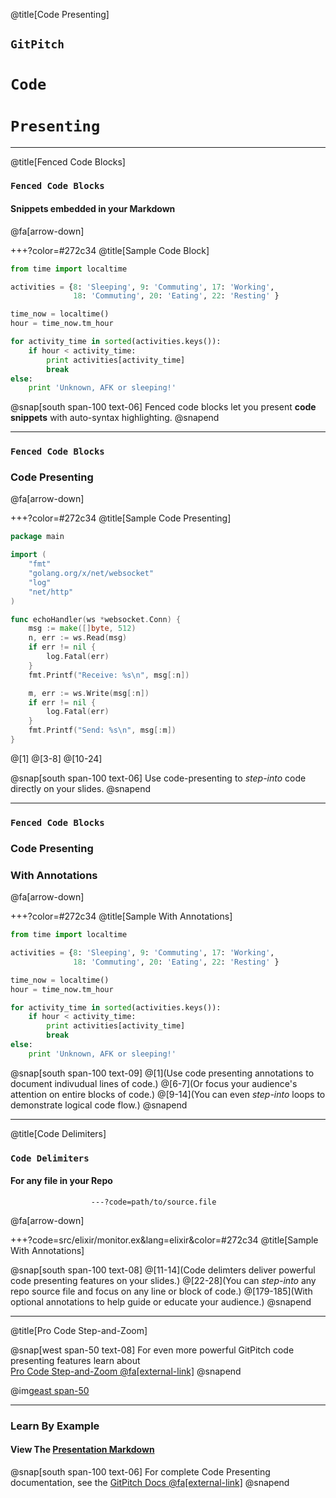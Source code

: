 @title[Code Presenting]
## `GitPitch`
# `Code`
# `Presenting`

---
@title[Fenced Code Blocks]

### `Fenced Code Blocks`
#### Snippets embedded in your Markdown 

@fa[arrow-down]

+++?color=#272c34
@title[Sample Code Block]

```python
from time import localtime

activities = {8: 'Sleeping', 9: 'Commuting', 17: 'Working',
              18: 'Commuting', 20: 'Eating', 22: 'Resting' }

time_now = localtime()
hour = time_now.tm_hour

for activity_time in sorted(activities.keys()):
    if hour < activity_time:
        print activities[activity_time]
        break
else:
    print 'Unknown, AFK or sleeping!'
```

@snap[south span-100 text-06]
Fenced code blocks let you present **code snippets** with auto-syntax highlighting.
@snapend

---

### `Fenced Code Blocks`
### Code Presenting

@fa[arrow-down]

+++?color=#272c34
@title[Sample Code Presenting]

```go
package main

import (
	"fmt"
	"golang.org/x/net/websocket"
	"log"
	"net/http"
)

func echoHandler(ws *websocket.Conn) {
	msg := make([]byte, 512)
	n, err := ws.Read(msg)
	if err != nil {
		log.Fatal(err)
	}
	fmt.Printf("Receive: %s\n", msg[:n])

	m, err := ws.Write(msg[:n])
	if err != nil {
		log.Fatal(err)
	}
	fmt.Printf("Send: %s\n", msg[:m])
}
```


@[1]
@[3-8]
@[10-24]

@snap[south span-100 text-06]
Use code-presenting to *step-into* code directly on your slides.
@snapend


---

### `Fenced Code Blocks`
### Code Presenting
### With Annotations

@fa[arrow-down]

+++?color=#272c34
@title[Sample With Annotations]

```python
from time import localtime

activities = {8: 'Sleeping', 9: 'Commuting', 17: 'Working',
              18: 'Commuting', 20: 'Eating', 22: 'Resting' }

time_now = localtime()
hour = time_now.tm_hour

for activity_time in sorted(activities.keys()):
    if hour < activity_time:
        print activities[activity_time]
        break
else:
    print 'Unknown, AFK or sleeping!'
```

@snap[south span-100 text-09]
@[1](Use code presenting annotations to document indivudual lines of code.)
@[6-7](Or focus your audience's attention on entire blocks of code.)
@[9-14](You can even *step-into* loops to demonstrate logical code flow.) 
@snapend

---
@title[Code Delimiters]

### `Code Delimiters`
#### For any file in your Repo

```
                  ---?code=path/to/source.file
```

@fa[arrow-down]

+++?code=src/elixir/monitor.ex&lang=elixir&color=#272c34
@title[Sample With Annotations]

@snap[south span-100 text-08]
@[11-14](Code delimters deliver powerful code presenting features on your slides.)
@[22-28](You can *step-into* any repo source file and focus on any line or block of code.)
@[179-185](With optional annotations to help guide or educate your audience.)
@snapend

---
@title[Pro Code Step-and-Zoom]

@snap[west span-50 text-08]
For even more powerful GitPitch code presenting features learn 
about<br>[Pro Code Step-and-Zoom @fa[external-link]](https://gitpitch.com/docs/code-features/pro-code-zoom)
@snapend

@img[east span-50](assets/img/pro-code-step-and-zoom.gif)

---

### Learn By Example
#### View The [Presentation Markdown](https://github.com/gitpitch/code-presenting/blob/master/PITCHME.md)

@snap[south span-100 text-06]
For complete Code Presenting documentation, see the [GitPitch Docs @fa[external-link]](https://gitpitch.com/docs/code-features)
@snapend